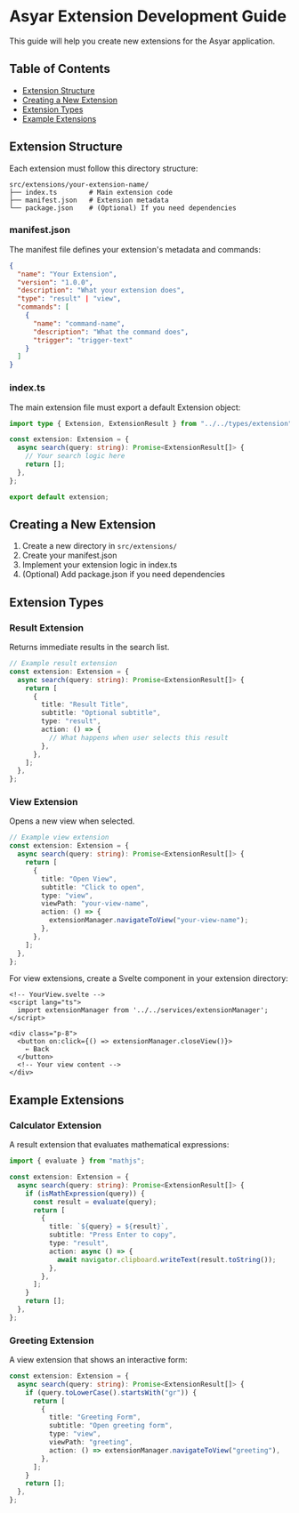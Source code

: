 # Asyar Extension Development Guide

This guide will help you create new extensions for the Asyar application.

## Table of Contents

- [Extension Structure](#extension-structure)
- [Creating a New Extension](#creating-a-new-extension)
- [Extension Types](#extension-types)
- [Example Extensions](#example-extensions)

## Extension Structure

Each extension must follow this directory structure:

```
src/extensions/your-extension-name/
├── index.ts        # Main extension code
├── manifest.json   # Extension metadata
└── package.json    # (Optional) If you need dependencies
```

### manifest.json

The manifest file defines your extension's metadata and commands:

```json
{
  "name": "Your Extension",
  "version": "1.0.0",
  "description": "What your extension does",
  "type": "result" | "view",
  "commands": [
    {
      "name": "command-name",
      "description": "What the command does",
      "trigger": "trigger-text"
    }
  ]
}
```

### index.ts

The main extension file must export a default Extension object:

```typescript
import type { Extension, ExtensionResult } from "../../types/extension";

const extension: Extension = {
  async search(query: string): Promise<ExtensionResult[]> {
    // Your search logic here
    return [];
  },
};

export default extension;
```

## Creating a New Extension

1. Create a new directory in `src/extensions/`
2. Create your manifest.json
3. Implement your extension logic in index.ts
4. (Optional) Add package.json if you need dependencies

## Extension Types

### Result Extension

Returns immediate results in the search list.

```typescript
// Example result extension
const extension: Extension = {
  async search(query: string): Promise<ExtensionResult[]> {
    return [
      {
        title: "Result Title",
        subtitle: "Optional subtitle",
        type: "result",
        action: () => {
          // What happens when user selects this result
        },
      },
    ];
  },
};
```

### View Extension

Opens a new view when selected.

```typescript
// Example view extension
const extension: Extension = {
  async search(query: string): Promise<ExtensionResult[]> {
    return [
      {
        title: "Open View",
        subtitle: "Click to open",
        type: "view",
        viewPath: "your-view-name",
        action: () => {
          extensionManager.navigateToView("your-view-name");
        },
      },
    ];
  },
};
```

For view extensions, create a Svelte component in your extension directory:

```svelte
<!-- YourView.svelte -->
<script lang="ts">
  import extensionManager from '../../services/extensionManager';
</script>

<div class="p-8">
  <button on:click={() => extensionManager.closeView()}>
    ← Back
  </button>
  <!-- Your view content -->
</div>
```

## Example Extensions

### Calculator Extension

A result extension that evaluates mathematical expressions:

```typescript
import { evaluate } from "mathjs";

const extension: Extension = {
  async search(query: string): Promise<ExtensionResult[]> {
    if (isMathExpression(query)) {
      const result = evaluate(query);
      return [
        {
          title: `${query} = ${result}`,
          subtitle: "Press Enter to copy",
          type: "result",
          action: async () => {
            await navigator.clipboard.writeText(result.toString());
          },
        },
      ];
    }
    return [];
  },
};
```

### Greeting Extension

A view extension that shows an interactive form:

```typescript
const extension: Extension = {
  async search(query: string): Promise<ExtensionResult[]> {
    if (query.toLowerCase().startsWith("gr")) {
      return [
        {
          title: "Greeting Form",
          subtitle: "Open greeting form",
          type: "view",
          viewPath: "greeting",
          action: () => extensionManager.navigateToView("greeting"),
        },
      ];
    }
    return [];
  },
};
```

